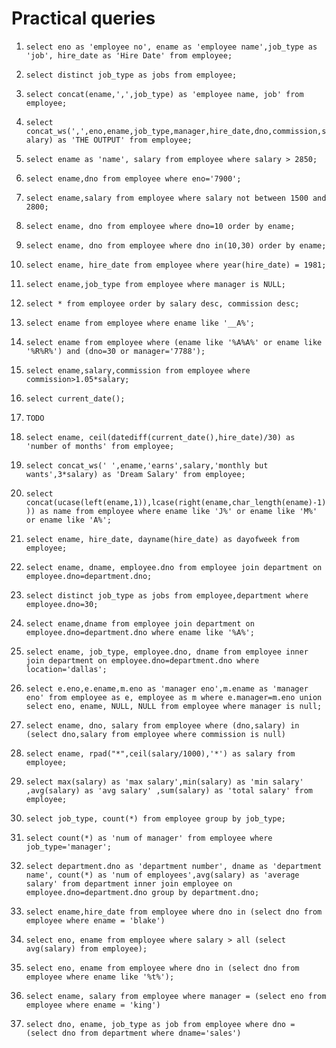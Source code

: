 # Practical queries

1. ```select eno as 'employee no', ename as 'employee name',job_type as 'job', hire_date as 'Hire Date' from employee;```

2. ```select distinct job_type as jobs from employee;```

3. ```select concat(ename,',',job_type) as 'employee name, job' from employee;```

4. ```select concat_ws(',',eno,ename,job_type,manager,hire_date,dno,commission,salary) as 'THE OUTPUT' from employee;```

5. ```select ename as 'name', salary from employee where salary > 2850;```

6. ```select ename,dno from employee where eno='7900';```

7. ```select ename,salary from employee where salary not between 1500 and 2800;```

8. ```select ename, dno from employee where dno=10 order by ename;```

9. ```select ename, dno from employee where dno in(10,30) order by ename;```

10. ```select ename, hire_date from employee where year(hire_date) = 1981;```

11. ```select ename,job_type from employee where manager is NULL;```

12. ```select * from employee order by salary desc, commission desc;```

13. ```select ename from employee where ename like '__A%';```

14. ```select ename from employee where (ename like '%A%A%' or ename like '%R%R%') and (dno=30 or manager='7788');```

15. ```select ename,salary,commission from employee where commission>1.05*salary;```

16. ```select current_date();```

17. ```TODO```

18. ```select ename, ceil(datediff(current_date(),hire_date)/30) as 'number of months' from employee;```

19. ```select concat_ws(' ',ename,'earns',salary,'monthly but wants',3*salary) as 'Dream Salary' from employee;```

20. ```select concat(ucase(left(ename,1)),lcase(right(ename,char_length(ename)-1))) as name from employee where ename like 'J%' or ename like 'M%' or ename like 'A%';```

21. ```select ename, hire_date, dayname(hire_date) as dayofweek from employee;```

22. ```select ename, dname, employee.dno from employee join department on employee.dno=department.dno;```

23. ```select distinct job_type as jobs from employee,department where employee.dno=30;```

24. ```select ename,dname from employee join department on employee.dno=department.dno where ename like '%A%';```

25. ```select ename, job_type, employee.dno, dname from employee inner join department on employee.dno=department.dno where location='dallas';```

26. ```select e.eno,e.ename,m.eno as 'manager eno',m.ename as 'manager eno' from employee as e, employee as m where e.manager=m.eno union select eno, ename, NULL, NULL from employee where manager is null;```

27. ```select ename, dno, salary from employee where (dno,salary) in (select dno,salary from employee where commission is null)```

28. ```select ename, rpad("*",ceil(salary/1000),'*') as salary from employee;```

29. ```select max(salary) as 'max salary',min(salary) as 'min salary' ,avg(salary) as 'avg salary' ,sum(salary) as 'total salary' from employee;```

30. ```select job_type, count(*) from employee group by job_type;```

31. ```select count(*) as 'num of manager' from employee where job_type='manager';```

32. ```select department.dno as 'department number', dname as 'department name', count(*) as 'num of employees',avg(salary) as 'average salary' from department inner join employee on employee.dno=department.dno group by department.dno;```

33. ```select ename,hire_date from employee where dno in (select dno from employee where ename = 'blake')```

34. ```select eno, ename from employee where salary > all (select avg(salary) from employee);```

35. ```select eno, ename from employee where dno in (select dno from employee where ename like '%t%'); ```

36. ```select ename, salary from employee where manager = (select eno from employee where ename = 'king')```

37. ```select dno, ename, job_type as job from employee where dno = (select dno from department where dname='sales')```
